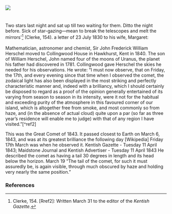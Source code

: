 <a href="https://juncture-digital.org"><img src="https://juncture-digital.org/images/ve-button.png"></a>
<param ve-config title="Sir John Herschel (1792 –1871)" author="Michelle Crowther" layout="vtl" banner="/images/banners/19c.jpg">

<param ve-entity eid="Q2744669" aliases="Hawkhurst">

#

Two stars last night and sat up till two waiting for them. Ditto the night before. Sick of star-gazing—mean to break the telescopes and melt the mirrors'[^ref1] (Clerke, 154).  a letter of 23 July 1830 to his wife, Margaret:
<br><br>
Mathematician, astronomer and chemist, Sir John Frederick William Herschel moved to Collingwood House in Hawkhurst, Kent in 1840. The son of William Herschel, John named four of the moons of Uranus, the planet his father had discovered in 1781. Collingwood gave Herschel the skies he needed for his observations. He wrote: “I must now observe, that on Friday, the 17th, and every evening since that time when I observed the comet, the zodaical light has also been displayed in the most striking and perfectly characteristic manner and, indeed with a brilliancy, which I should certainly be disposed to regard as a proof of the opinion generally entertained of its varying from season to season in its intensity, were it not for the habitual and exceeding purity of the atmosphere in this favoured corner of our island, which is altogether free from smoke, and most commonly so from haze, and (in the absence of actual cloud) quite upon a par (so far as three year’s residence will enable me to judge) with that of any region I have visited.”[^ref2] 
<param ve-image url="https://upload.wikimedia.org/wikipedia/commons/c/c3/Hawkhurst_sign%2C_High_Street_-_geograph.org.uk_-_331683.jpg" label="Hawkhurst sign, High Street" attribution="Oast House Archive" license="CC BY-SA 2.0">
<param ve-map center="Q2744669" zoom="12">

This was the Great Comet of 1843. It passed closest to Earth on March 6, 1843, and was at its greatest brilliance the following day [Wikipedia] Friday 17th March was when he observed it.
Kentish Gazette - Tuesday 11 April 1843;
Maidstone Journal and Kentish Advertiser - Tuesday 11 April 1843
He described the comet as having a tail 30 degrees in length and its head below the horizon.
March 19 “The tail of the comet, for such it must assuredly be, is again visible, through much obscured by haze and holding very nearly the same position.”
<param ve-image url="xxx" label="xx" attribution="xxx">
<param ve-map center="Q2744669" zoom="12">

### References

[^ref1]: Clerke, 154.
[Rref2]: Written March 31 to the editor of the _Kentish Gazette_.
